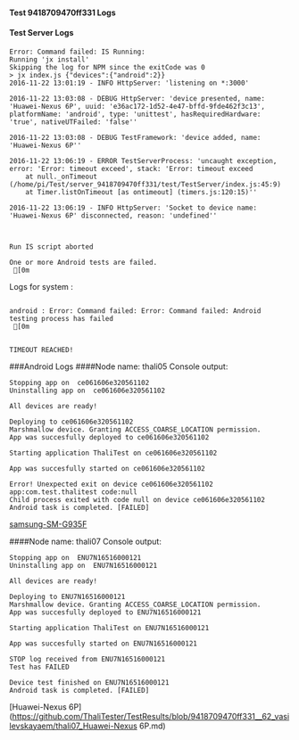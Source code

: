 #### Test 9418709470ff331 Logs

#### Test Server Logs
```
Error: Command failed: IS Running:
Running 'jx install'
Skipping the log for NPM since the exitCode was 0
> jx index.js {"devices":{"android":2}}
2016-11-22 13:01:19 - INFO HttpServer: 'listening on *:3000'

2016-11-22 13:03:08 - DEBUG HttpServer: 'device presented, name: 'Huawei-Nexus 6P', uuid: 'e36ac172-1d52-4e47-bffd-9fde462f3c13', platformName: 'android', type: 'unittest', hasRequiredHardware: 'true', nativeUTFailed: 'false''

2016-11-22 13:03:08 - DEBUG TestFramework: 'device added, name: 'Huawei-Nexus 6P''

2016-11-22 13:06:19 - ERROR TestServerProcess: 'uncaught exception, error: 'Error: timeout exceed', stack: 'Error: timeout exceed
    at null._onTimeout (/home/pi/Test/server_9418709470ff331/test/TestServer/index.js:45:9)
    at Timer.listOnTimeout [as ontimeout] (timers.js:120:15)''

2016-11-22 13:06:19 - INFO HttpServer: 'Socket to device name: 'Huawei-Nexus 6P' disconnected, reason: 'undefined''


 
Run IS script aborted
 
One or more Android tests are failed.
 [0m

```


Logs for system : 
```

android : Error: Command failed: Error: Command failed: Android testing process has failed
 [0m


TIMEOUT REACHED!
```
###Android Logs
####Node name: thali05
Console output:
```
Stopping app on  ce061606e320561102
Uninstalling app on  ce061606e320561102

All devices are ready!

Deploying to ce061606e320561102
Marshmallow device. Granting ACCESS_COARSE_LOCATION permission.
App was succesfully deployed to ce061606e320561102

Starting application ThaliTest on ce061606e320561102

App was succesfully started on ce061606e320561102

Error! Unexpected exit on device ce061606e320561102 app:com.test.thalitest code:null 
Child process exited with code null on device ce061606e320561102
Android task is completed. [FAILED]
```
[samsung-SM-G935F](https://github.com/ThaliTester/TestResults/blob/9418709470ff331__62_vasilevskayaem/thali05_samsung-SM-G935F.md)

####Node name: thali07
Console output:
```
Stopping app on  ENU7N16516000121
Uninstalling app on  ENU7N16516000121

All devices are ready!

Deploying to ENU7N16516000121
Marshmallow device. Granting ACCESS_COARSE_LOCATION permission.
App was succesfully deployed to ENU7N16516000121

Starting application ThaliTest on ENU7N16516000121

App was succesfully started on ENU7N16516000121

STOP log received from ENU7N16516000121
Test has FAILED

Device test finished on ENU7N16516000121 
Android task is completed. [FAILED]
```
[Huawei-Nexus 6P](https://github.com/ThaliTester/TestResults/blob/9418709470ff331__62_vasilevskayaem/thali07_Huawei-Nexus 6P.md)




